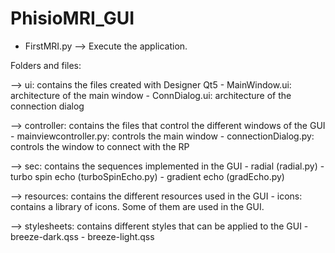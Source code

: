 # PhisioMRI_GUI

- FirstMRI.py --> Execute the application.

Folders and files:

--> ui: contains the files created with Designer Qt5
        - MainWindow.ui: architecture of the main window
        - ConnDialog.ui: architecture of the connection dialog

--> controller: contains the files that control the different windows of the GUI
        - mainviewcontroller.py: controls the main window
        - connectionDialog.py: controls the window to connect with the RP
        
--> sec: contains the sequences implemented in the GUI
        - radial (radial.py)
        - turbo spin echo (turboSpinEcho.py)
        - gradient echo (gradEcho.py)
  
--> resources: contains the different resources used in the GUI
        - icons: contains a library of icons. Some of them are used in the GUI.
  
--> stylesheets: contains different styles that can be applied to the GUI
        - breeze-dark.qss
        - breeze-light.qss

